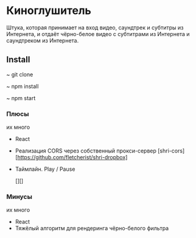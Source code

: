 # Киноглушитель 

Штука, которая принимает на вход видео, саундтрек и субтитры из Интернета, и отдаёт чёрно-белое видео с субтитрами из Интернета и саундтреком из Интернета. 

## Install

~ git  clone

~ npm install

~ npm start

### Плюсы 

их много

* React

* Реализация CORS через собственный прокси-сервер [shri-cors][https://github.com/fletcherist/shri-dropbox]

* Таймлайн. Play / Pause

  [][]

### Минусы

их много

* React
* Тяжёлый алгоритм для рендеринга чёрно-белого фильтра